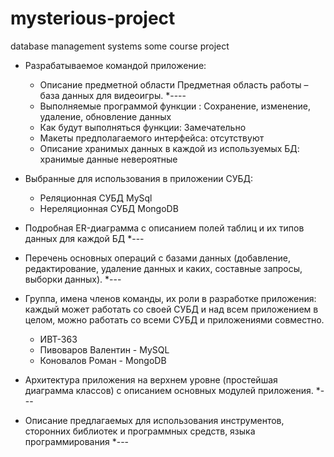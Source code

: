 # mysterious-project
database management systems some course project


* Разрабатываемое командой приложение: 

  * Описание предметной области
    Предметная область работы – база данных для видеоигры.
    *---- 
  * Выполняемые программой функции : Сохранение, изменение, удаление, обновление данных
  * Как будут выполняться функции: Замечательно
  * Макеты предполагаемого интерфейса: отсутствуют
  * Описание хранимых данных в каждой из используемых БД: хранимые данные невероятные

* Выбранные для использования в приложении СУБД:
  * Реляционная СУБД MySql
  * Нереляционная СУБД MongoDB

* Подробная ER-диаграмма с описанием полей таблиц и их типов данных для каждой БД
  *---
  
* Перечень основных операций с базами данных (добавление, редактирование, удаление данных и каких, составные запросы, выборки данных).
  *---
  
* Группа, имена членов команды, их роли в разработке приложения: каждый может работать со своей СУБД и над всем приложением в целом, можно работать со всеми СУБД и приложениями совместно.
  * ИВТ-363
  * Пивоваров Валентин - MySQL
  * Коновалов Роман - MongoDB
  
  
* Архитектура приложения на верхнем уровне (простейшая диаграмма классов) с описанием основных модулей приложения.
  *---
  
* Описание предлагаемых для использования инструментов, сторонних библиотек и программных средств, языка программирования
  *---
